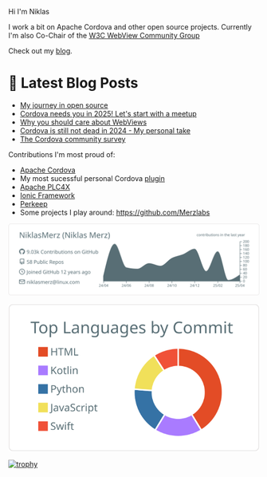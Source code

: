 Hi I'm Niklas

I work a bit on Apache Cordova and other open source projects. Currently I'm also Co-Chair of the [W3C WebView Community Group](https://github.com/WebView-CG)

Check out my [blog](https://blog.merzlabs.com/).

# 📩 Latest Blog Posts
<!-- BLOG-POST-LIST:START -->
- [My journey in open source](https://blog.merzlabs.com/posts/my-oss-journey/)
- [Cordova needs you in 2025! Let&#39;s start with a meetup](https://blog.merzlabs.com/posts/cordova-meetup-1-2025/)
- [Why you should care about WebViews](https://blog.merzlabs.com/posts/care-about-webviews/)
- [Cordova is still not dead in 2024 - My personal take](https://blog.merzlabs.com/posts/cordova-2024/)
- [The Cordova community survey](https://blog.merzlabs.com/posts/cordova-survey/)
<!-- BLOG-POST-LIST:END -->

Contributions I'm most proud of:

* [Apache Cordova](https://cordova.apache.org/)
* My most sucessful personal Cordova [plugin](https://github.com/NiklasMerz/cordova-plugin-fingerprint-aio)
* [Apache PLC4X](https://github.com/apache/plc4x)
* [Ionic Framework](https://github.com/ionic-team/ionic-framework)
* [Perkeep](https://github.com/perkeep/perkeep)
* Some projects I play around: https://github.com/Merzlabs

[![](https://raw.githubusercontent.com/NiklasMerz/NiklasMerz/master/profile-summary-card-output/default/0-profile-details.svg)](https://github.com/vn7n24fzkq/github-profile-summary-cards)

[![](https://raw.githubusercontent.com/NiklasMerz/NiklasMerz/master/profile-summary-card-output/default/2-most-commit-language.svg)](https://github.com/vn7n24fzkq/github-profile-summary-cards)

[![trophy](https://github-profile-trophy.vercel.app/?username=NiklasMerz)](https://github.com/ryo-ma/github-profile-trophy)
